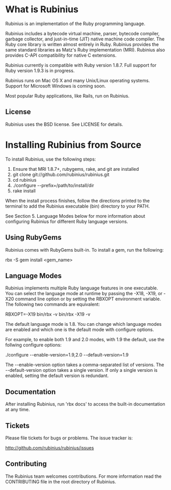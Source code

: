 # What is Rubinius

Rubinius is an implementation of the Ruby programming language.

Rubinius includes a bytecode virtual machine, parser, bytecode compiler,
garbage collector, and just-in-time (JIT) native machine code compiler. The
Ruby core library is written almost entirely in Ruby. Rubinius provides the
same standard libraries as Matz's Ruby implementation (MRI). Rubinius also
provides C-API compatibility for native C extensions.

Rubinius currently is compatible with Ruby version 1.8.7. Full support for Ruby
version 1.9.3 is in progress.

Rubinius runs on Mac OS X and many Unix/Linux operating systems. Support for
Microsoft Windows is coming soon.

Most popular Ruby applications, like Rails, run on Rubinius.


## License

Rubinius uses the BSD license. See LICENSE for details.


# Installing Rubinius from Source

To install Rubinius, use the following steps:

  1. Ensure that MRI 1.8.7+, rubygems, rake, and git are installed
  2. git clone git://github.com/rubinius/rubinius.git
  3. cd rubinius
  4. ./configure --prefix=/path/to/install/dir
  5. rake install

When the install process finishes, follow the directions printed to the
terminal to add the Rubinius executable (bin) directory to your PATH.

See Section 5. Language Modes below for more information about configuring
Rubinius for different Ruby language versions.


## Using RubyGems

Rubinius comes with RubyGems built-in. To install a gem, run the following:

  rbx -S gem install <gem_name>


## Language Modes

Rubinius implements multiple Ruby language features in one executable. You can
select the language mode at runtime by passing the -X18, -X19, or -X20 command
line option or by setting the RBXOPT environment variable. The following two
commands are equivalent:

  RBXOPT=-X19 bin/rbx -v
  bin/rbx -X19 -v

The default language mode is 1.8. You can change which language modes are
enabled and which one is the default mode with configure options.

For example, to enable both 1.9 and 2.0 modes, with 1.9 the default, use the
follwing configure options:

  ./configure --enable-version=1.9,2.0 --default-version=1.9

The --enable-version option takes a comma-separated list of versions. The
--default-version option takes a single version. If only a single version is
enabled, setting the default version is redundant.


## Documentation

After installing Rubinius, run 'rbx docs' to access the built-in documentation
at any time.


## Tickets

Please file tickets for bugs or problems. The issue tracker is:

  http://github.com/rubinius/rubinius/issues


## Contributing

The Rubinius team welcomes contributions. For more information read the
CONTRIBUTING file in the root directory of Rubinius.
